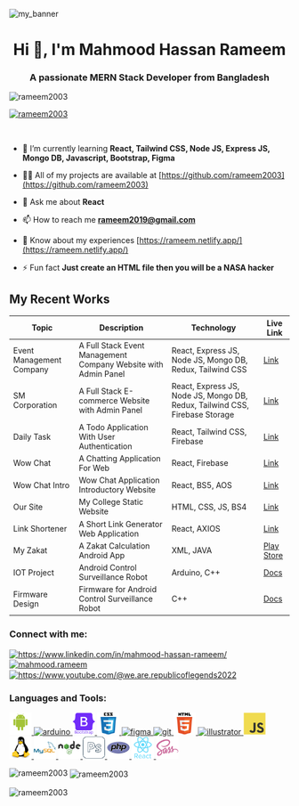 ![my_banner](https://media.licdn.com/dms/image/v2/D5616AQEf2MaqPMRGaw/profile-displaybackgroundimage-shrink_350_1400/profile-displaybackgroundimage-shrink_350_1400/0/1721142192983?e=1738800000&v=beta&t=G9QSRME7RZZjqVjI9CKjZ_JH47_6GthU5qnt-nP15zA)

<h1 align="center">Hi 👋, I'm Mahmood Hassan Rameem</h1>
<h3 align="center">A passionate MERN Stack Developer from Bangladesh</h3>

<p align="left"> <img src="https://komarev.com/ghpvc/?username=rameem2003&label=Profile%20views&color=0e75b6&style=flat" alt="rameem2003" /> </p>

<p align="left"> <a href="https://github.com/ryo-ma/github-profile-trophy"><img src="https://github-profile-trophy.vercel.app/?username=rameem2003" alt="rameem2003" /></a> </p>

<p align="left"> <a href="https://twitter.com/" target="blank"><img src="https://img.shields.io/twitter/follow/?logo=twitter&style=for-the-badge" alt="" /></a> </p>

- 🌱 I’m currently learning **React, Tailwind CSS, Node JS, Express JS, Mongo DB, Javascript, Bootstrap, Figma**

- 👨‍💻 All of my projects are available at [https://github.com/rameem2003](https://github.com/rameem2003)

- 💬 Ask me about **React**

- 📫 How to reach me **rameem2019@gmail.com**

- 📄 Know about my experiences [https://rameem.netlify.app/](https://rameem.netlify.app/)

- ⚡ Fun fact **Just create an HTML file then you will be a NASA hacker**

## My Recent Works

| Topic           | Description                                     | Technology         | Live Link                                                                 |
| --------------- | ----------------------------------------------- | ------------------ | ------------------------------------------------------------------------- |
| Event Management Company  | A Full Stack Event Management Company Website with Admin Panel | React, Express JS, Node JS, Mongo DB, Redux, Tailwind CSS | [Link](https://www.noyonpuspobelievent.com/)                  |
| SM Corporation  | A Full Stack E-commerce Website with Admin Panel | React, Express JS, Node JS, Mongo DB, Redux, Tailwind CSS, Firebase Storage | [Link](https://www.mssmcorporation.com/)                  |
| Daily Task      | A Todo Application With User Authentication     | React, Tailwind CSS, Firebase    | [Link](https://savedailytask.netlify.app/)                  |
| Wow Chat        | A Chatting Application For Web                  | React, Firebase    | [Link](https://wowchat.netlify.app/)                                      |
| Wow Chat Intro  | Wow Chat Application Introductory Website       | React, BS5, AOS    | [Link](https://getstarted-wowchat.netlify.app/)                           |
| Our Site        | My College Static Website                       | HTML, CSS, JS, BS4 | [Link](https://rameem2003.github.io/oursite/)                             |
| Link Shortener  | A Short Link Generator Web Application          | React, AXIOS       | [Link](https://react-link-shortener.netlify.app/)                         |
| My Zakat        | A Zakat Calculation Android App                 | XML, JAVA          | [Play Store](https://play.google.com/store/apps/details?id=com.rol.zakat) |
| IOT Project     | Android Control Surveillance Robot              | Arduino, C++       | [Docs](https://github.com/rameem2003/Republic-of-Legends)                 |
| Firmware Design | Firmware for Android Control Surveillance Robot | C++                | [Docs](https://github.com/rameem2003/Republic-of-Legends)                 |

<h3 align="left">Connect with me:</h3>
<p align="left">
<a href="https://linkedin.com/in/https://www.linkedin.com/in/mahmood-hassan-rameem/" target="blank"><img align="center" src="https://raw.githubusercontent.com/rahuldkjain/github-profile-readme-generator/master/src/images/icons/Social/linked-in-alt.svg" alt="https://www.linkedin.com/in/mahmood-hassan-rameem/" height="30" width="40" /></a>
<a href="https://fb.com/mahmood.rameem" target="blank"><img align="center" src="https://raw.githubusercontent.com/rahuldkjain/github-profile-readme-generator/master/src/images/icons/Social/facebook.svg" alt="mahmood.rameem" height="30" width="40" /></a>
<a href="https://www.youtube.com/c/https://www.youtube.com/@we.are.republicoflegends2022" target="blank"><img align="center" src="https://raw.githubusercontent.com/rahuldkjain/github-profile-readme-generator/master/src/images/icons/Social/youtube.svg" alt="https://www.youtube.com/@we.are.republicoflegends2022" height="30" width="40" /></a>
</p>

<h3 align="left">Languages and Tools:</h3>
<p align="left"> <a href="https://developer.android.com" target="_blank" rel="noreferrer"> <img src="https://raw.githubusercontent.com/devicons/devicon/master/icons/android/android-original-wordmark.svg" alt="android" width="40" height="40"/> </a> <a href="https://www.arduino.cc/" target="_blank" rel="noreferrer"> <img src="https://cdn.worldvectorlogo.com/logos/arduino-1.svg" alt="arduino" width="40" height="40"/> </a> <a href="https://getbootstrap.com" target="_blank" rel="noreferrer"> <img src="https://raw.githubusercontent.com/devicons/devicon/master/icons/bootstrap/bootstrap-plain-wordmark.svg" alt="bootstrap" width="40" height="40"/> </a> <a href="https://www.w3schools.com/css/" target="_blank" rel="noreferrer"> <img src="https://raw.githubusercontent.com/devicons/devicon/master/icons/css3/css3-original-wordmark.svg" alt="css3" width="40" height="40"/> </a> <a href="https://www.figma.com/" target="_blank" rel="noreferrer"> <img src="https://www.vectorlogo.zone/logos/figma/figma-icon.svg" alt="figma" width="40" height="40"/> </a> <a href="https://git-scm.com/" target="_blank" rel="noreferrer"> <img src="https://www.vectorlogo.zone/logos/git-scm/git-scm-icon.svg" alt="git" width="40" height="40"/> </a> <a href="https://www.w3.org/html/" target="_blank" rel="noreferrer"> <img src="https://raw.githubusercontent.com/devicons/devicon/master/icons/html5/html5-original-wordmark.svg" alt="html5" width="40" height="40"/> </a> <a href="https://www.adobe.com/in/products/illustrator.html" target="_blank" rel="noreferrer"> <img src="https://www.vectorlogo.zone/logos/adobe_illustrator/adobe_illustrator-icon.svg" alt="illustrator" width="40" height="40"/> </a> <a href="https://developer.mozilla.org/en-US/docs/Web/JavaScript" target="_blank" rel="noreferrer"> <img src="https://raw.githubusercontent.com/devicons/devicon/master/icons/javascript/javascript-original.svg" alt="javascript" width="40" height="40"/> </a> <a href="https://www.linux.org/" target="_blank" rel="noreferrer"> <img src="https://raw.githubusercontent.com/devicons/devicon/master/icons/linux/linux-original.svg" alt="linux" width="40" height="40"/> </a> <a href="https://www.mysql.com/" target="_blank" rel="noreferrer"> <img src="https://raw.githubusercontent.com/devicons/devicon/master/icons/mysql/mysql-original-wordmark.svg" alt="mysql" width="40" height="40"/> </a> <a href="https://nodejs.org" target="_blank" rel="noreferrer"> <img src="https://raw.githubusercontent.com/devicons/devicon/master/icons/nodejs/nodejs-original-wordmark.svg" alt="nodejs" width="40" height="40"/> </a> <a href="https://www.photoshop.com/en" target="_blank" rel="noreferrer"> <img src="https://raw.githubusercontent.com/devicons/devicon/master/icons/photoshop/photoshop-line.svg" alt="photoshop" width="40" height="40"/> </a> <a href="https://www.php.net" target="_blank" rel="noreferrer"> <img src="https://raw.githubusercontent.com/devicons/devicon/master/icons/php/php-original.svg" alt="php" width="40" height="40"/> </a> <a href="https://reactjs.org/" target="_blank" rel="noreferrer"> <img src="https://raw.githubusercontent.com/devicons/devicon/master/icons/react/react-original-wordmark.svg" alt="react" width="40" height="40"/> </a> <a href="https://sass-lang.com" target="_blank" rel="noreferrer"> <img src="https://raw.githubusercontent.com/devicons/devicon/master/icons/sass/sass-original.svg" alt="sass" width="40" height="40"/> </a> </p>

<p><img align="left" src="https://github-readme-stats.vercel.app/api/top-langs?username=rameem2003&show_icons=true&locale=en&layout=compact" alt="rameem2003" /></p>

<p>&nbsp;<img align="center" src="https://github-readme-stats.vercel.app/api?username=rameem2003&show_icons=true&locale=en" alt="rameem2003" /></p>

<p><img align="center" src="https://github-readme-streak-stats.herokuapp.com/?user=rameem2003&" alt="rameem2003" /></p>
